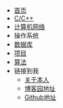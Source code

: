 
<!-- _navbar.md -->

* [首页]()
* [C/C++](./blog/c++/_sidebar.md)
* [计算机网络](./blog/network/_sidebar.md)
* 操作系统
* [数据库](./blog/database/_sidebar.md)
* [项目](./blog/project/_sidebar.md)
* [算法](./blog/leetcode/_sidebar.md)
* 链接到我  
  * [关于本人]() 
  * [博客园地址](https://www.cnblogs.com/SocialistYouth/)
  * [Github地址](https://github.com/Cris-Cui/)
